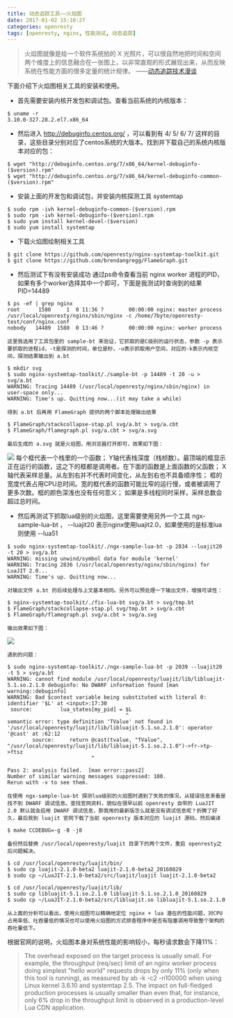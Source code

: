 ```yaml
---
title: 动态追踪工具——火焰图
date: 2017-01-02 15:10:27
categories: openresty
tags: [openresty, nginx, 性能测试, 动态追踪]
---
```


> 火焰图就像是给一个软件系统拍的 X 光照片，可以很自然地把时间和空间两个维度上的信息融合在一张图上，以非常直观的形式展现出来，从而反映系统在性能方面的很多定量的统计规律。      ——[动态追踪技术漫谈][1]

下面介绍下火焰图相关工具的安装和使用。
- 首先需要安装内核开发包和调试包。查看当前系统的内核版本：
``` shell
$ uname -r
3.10.0-327.28.2.el7.x86_64
```
- 然后进入 http://debuginfo.centos.org/ ，可以看到有 4/ 5/ 6/ 7/ 这样的目录，这些目录分别对应了centos系统的大版本。找到并下载自己的系统内核版本对应的包：
``` shell
$ wget "http://debuginfo.centos.org/7/x86_64/kernel-debuginfo-($version).rpm"
$ wget "http://debuginfo.centos.org/7/x86_64/kernel-debuginfo-common-($version).rpm"
```
- 安装上面的开发包和调试包，并安装内核探测工具 systemtap
``` shell
$ sudo rpm -ivh kernel-debuginfo-common-($version).rpm
$ sudo rpm -ivh kernel-debuginfo-($version).rpm
$ sudo yum install kernel-devel-($version)
$ sudo yum install systemtap
```
- 下载火焰图绘制相关工具
``` shell
$ git clone https://github.com/openresty/nginx-systemtap-toolkit.git
$ git clone https://github.com/brendangregg/FlameGraph.git
```
- 然后测试下有没有安装成功
通过ps命令查看当前 nginx worker 进程的PID，如果有多个worker选择其中一个即可，下面是我测试时查询到的结果 PID=14489
``` shell
$ ps -ef | grep nginx
root      1580     1  0 11:36 ?        00:00:00 nginx: master process /usr/local/openresty/nginx/sbin/nginx -c /home/7byte/openresty-test/conf/nginx.conf
nobody   14489  1580  0 13:46 ?        00:00:00 nginx: worker process
```
    这里我选用了工具包里的 sample-bt 来验证，它抓取的是C级别的运行状态，参数 -p 表示要抓取的进程id，-t是探测的时间，单位是秒，-u表示抓取用户空间，对应的-k表示内核空间，探测结果输出到 a.bt
``` shell
$ mkdir svg
$ sudo nginx-systemtap-toolkit/./sample-bt -p 14489 -t 20 -u > svg/a.bt
WARNING: Tracing 14489 (/usr/local/openresty/nginx/sbin/nginx) in user-space only...
WARNING: Time's up. Quitting now...(it may take a while)
```
    得到 a.bt 后再用 FlameGraph 提供的两个脚本处理输出结果
``` shell
$ FlameGraph/stackcollapse-stap.pl svg/a.bt > svg/a.cbt
$ FlameGraph/flamegraph.pl svg/a.cbt > svg/a.svg
```
    最后生成的 a.svg 就是火焰图，用浏览器打开即可，效果如下图：
![](/images/08-30-13-36-12.jpg)
    每个框代表一个栈里的一个函数；
Y轴代表栈深度（栈桢数）。最顶端的框显示正在运行的函数，这之下的框都是调用者。在下面的函数是上面函数的父函数；
X轴代表采样总量。从左到右并不代表时间变化，从左到右也不具备顺序性；
框的宽度代表占用CPU总时间。宽的框代表的函数可能比窄的运行慢，或者被调用了更多次数。框的颜色深浅也没有任何意义；
如果是多线程同时采样，采样总数会超过总时间。

- 然后再测试下抓取lua级别的火焰图，这里需要使用另外一个工具 ngx-sample-lua-bt ， --luajit20 表示nginx使用luajit2.0，如果使用的是标准lua则使用 --lua51
```
$ sudo nginx-systemtap-toolkit/./ngx-sample-lua-bt -p 2834 --luajit20 -t 20 > svg/a.bt
WARNING: missing unwind/symbol data for module 'kernel'
WARNING: Tracing 2836 (/usr/local/openresty/nginx/sbin/nginx) for LuaJIT 2.0...
WARNING: Time's up. Quitting now...
```
    对输出文件 a.bt 的后续处理与上文基本相同。另外可以预处理一下输出文件，增强可读性：
```
$ nginx-systemtap-toolkit/./fix-lua-bt svg/a.bt > svg/tmp.bt
$ FlameGraph/stackcollapse-stap.pl svg/tmp.bt > svg/a.cbt
$ FlameGraph/flamegraph.pl svg/a.cbt > svg/a.svg
```
    输出效果如下图：
![](/images/08-30-13-36-13.jpg)

    遇到的问题：
``` shell
$ sudo nginx-systemtap-toolkit/./ngx-sample-lua-bt -p 2039 --luajit20 -t 5 > svg/a.bt
WARNING: cannot find module /usr/local/openresty/luajit/lib/libluajit-5.1.so.2.1.0 debuginfo: No DWARF information found [man warning::debuginfo]
WARNING: Bad $context variable being substituted with literal 0: identifier '$L' at <input>:17:30
 source:         lua_states[my_pid] = $L
                                      ^
semantic error: type definition 'TValue' not found in '/usr/local/openresty/luajit/lib/libluajit-5.1.so.2.1.0': operator '@cast' at :62:12
        source:     return @cast(tvalue, "TValue", "/usr/local/openresty/luajit/lib/libluajit-5.1.so.2.1.0")->fr->tp->ftsz
                           ^

Pass 2: analysis failed.  [man error::pass2]
Number of similar warning messages suppressed: 100.
Rerun with -v to see them.
```
    在使用 ngx-sample-lua-bt 探测lua级别的火焰图时遇到了失败的情况，从错误信息来看是找不到 DWARF 调试信息。查找官网资料，貌似在很早以前 openresty 自带的 LuaJIT 2.0 默认就会启用 DWARF 调试信息，那我用的最新版怎么就是没有调试信息呢？折腾了好久，最后我到 luajit 官网下载了当前 openresty 版本对应的 luajit 源码，然后编译
``` shell
$ make CCDEBUG=-g -B -j8
```
    备份然后替换 /usr/local/openresty/luajit 目录下的两个文件，重启 openresty之后问题解决。
``` shell
$ cd /usr/local/openresty/luajit/bin/
$ sudo cp luajit-2.1.0-beta2 luajit-2.1.0-beta2_20160829
$ sudo cp ~/LuaJIT-2.1.0-beta2/src/luajit/luajit luajit-2.1.0-beta2

$ cd /usr/local/openresty/luajit/lib/
$ sudo cp libluajit-5.1.so.2.1.0 libluajit-5.1.so.2.1.0_20160829
$ sudo cp ~/LuaJIT-2.1.0-beta2/src/libluajit.so libluajit-5.1.so.2.1.0
```
    从上面的分析可以看出，使用火焰图可以精确地定位 nginx + lua 潜在的性能问题，对CPU占用率低、吐吞量低的情况也可以使用火焰图的方式排查程序中是否有阻塞调用导致整个架构的吞吐量低下。
根据官网的说明，火焰图本身对系统性能的影响较小，每秒请求数会下降11%：
> The overhead exposed on the target process is usually small. For example, the throughput (req/sec) limit of an nginx worker process doing simplest "hello world" requests drops by only 11% (only when this tool is running), as measured by ab -k -c2 -n100000 when using Linux kernel 3.6.10 and systemtap 2.5. The impact on full-fledged production processes is usually smaller than even that, for instance, only 6% drop in the throughput limit is observed in a production-level Lua CDN application.

  [1]: https://openresty.org/posts/dynamic-tracing/
